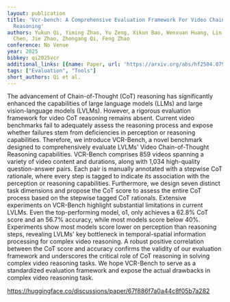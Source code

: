 ```yaml
---
layout: publication
title: 'Vcr-bench: A Comprehensive Evaluation Framework For Video Chain-of-thought
  Reasoning'
authors: Yukun Qi, Yiming Zhao, Yu Zeng, Xikun Bao, Wenxuan Huang, Lin Chen, Zehui
  Chen, Jie Zhao, Zhongang Qi, Feng Zhao
conference: No Venue
year: 2025
bibkey: qi2025vcr
additional_links: [{name: Paper, url: 'https://arxiv.org/abs/hf2504.07956'}]
tags: ["Evaluation", "Tools"]
short_authors: Qi et al.
---
```

The advancement of Chain-of-Thought (CoT) reasoning has significantly enhanced the capabilities of large language models (LLMs) and large vision-language models (LVLMs). However, a rigorous evaluation framework for video CoT reasoning remains absent. Current video benchmarks fail to adequately assess the reasoning process and expose whether failures stem from deficiencies in perception or reasoning capabilities. Therefore, we introduce VCR-Bench, a novel benchmark designed to comprehensively evaluate LVLMs' Video Chain-of-Thought Reasoning capabilities. VCR-Bench comprises 859 videos spanning a variety of video content and durations, along with 1,034 high-quality question-answer pairs. Each pair is manually annotated with a stepwise CoT rationale, where every step is tagged to indicate its association with the perception or reasoning capabilities. Furthermore, we design seven distinct task dimensions and propose the CoT score to assess the entire CoT process based on the stepwise tagged CoT rationals. Extensive experiments on VCR-Bench highlight substantial limitations in current LVLMs. Even the top-performing model, o1, only achieves a 62.8% CoT score and an 56.7% accuracy, while most models score below 40%. Experiments show most models score lower on perception than reasoning steps, revealing LVLMs' key bottleneck in temporal-spatial information processing for complex video reasoning. A robust positive correlation between the CoT score and accuracy confirms the validity of our evaluation framework and underscores the critical role of CoT reasoning in solving complex video reasoning tasks. We hope VCR-Bench to serve as a standardized evaluation framework and expose the actual drawbacks in complex video reasoning task.

https://huggingface.co/discussions/paper/67f886f7a0a44c8f05b7a282